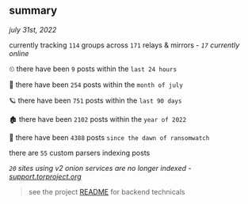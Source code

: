 
## summary
_july 31st, 2022_

currently tracking `114` groups across `171` relays & mirrors - _`17` currently online_

⏲ there have been `9` posts within the `last 24 hours`

🦈 there have been `254` posts within the `month of july`

🪐 there have been `751` posts within the `last 90 days`

🏚 there have been `2102` posts within the `year of 2022`

🦕 there have been `4388` posts `since the dawn of ransomwatch`

there are `55` custom parsers indexing posts

_`20` sites using v2 onion services are no longer indexed - [support.torproject.org](https://support.torproject.org/onionservices/v2-deprecation/)_

> see the project [README](https://github.com/joshhighet/ransomwatch#ransomwatch--) for backend technicals

